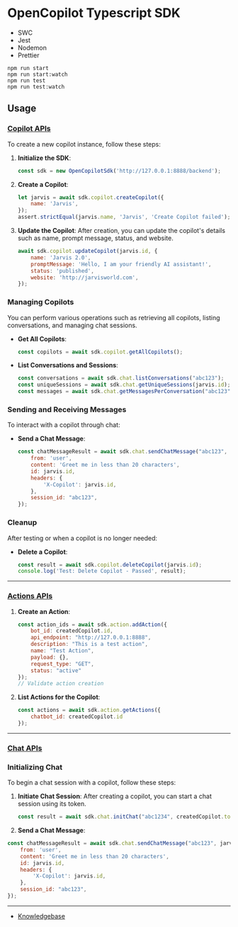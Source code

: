 # OpenCopilot Typescript SDK

- SWC
- Jest
- Nodemon
- Prettier

```
npm run start
npm run start:watch
npm run test
npm run test:watch
```



## Usage
### [Copilot APIs](test/integration.test.ts) 

To create a new copilot instance, follow these steps:

1. **Initialize the SDK**:
   ```javascript
   const sdk = new OpenCopilotSdk('http://127.0.0.1:8888/backend');
   ```

2. **Create a Copilot**:
   ```javascript
   let jarvis = await sdk.copilot.createCopilot({
       name: 'Jarvis',
   });
   assert.strictEqual(jarvis.name, 'Jarvis', 'Create Copilot failed');
   ```

3. **Update the Copilot**:
   After creation, you can update the copilot's details such as name, prompt message, status, and website.
   ```javascript
   await sdk.copilot.updateCopilot(jarvis.id, {
       name: 'Jarvis 2.0',
       promptMessage: 'Hello, I am your friendly AI assistant!',
       status: 'published',
       website: 'http://jarvisworld.com',
   });
   ```

### Managing Copilots
You can perform various operations such as retrieving all copilots, listing conversations, and managing chat sessions.

- **Get All Copilots**:
  ```javascript
  const copilots = await sdk.copilot.getAllCopilots();
  ```

- **List Conversations and Sessions**:
  ```javascript
  const conversations = await sdk.chat.listConversations("abc123");
  const uniqueSessions = await sdk.chat.getUniqueSessions(jarvis.id);
  const messages = await sdk.chat.getMessagesPerConversation("abc123");
  ```

### Sending and Receiving Messages
To interact with a copilot through chat:

- **Send a Chat Message**:
  ```javascript
  const chatMessageResult = await sdk.chat.sendChatMessage("abc123", jarvis.token, {
      from: 'user',
      content: 'Greet me in less than 20 characters',
      id: jarvis.id,
      headers: {
          'X-Copilot': jarvis.id,
      },
      session_id: "abc123",
  });
  ```

### Cleanup
After testing or when a copilot is no longer needed:

- **Delete a Copilot**:
  ```javascript
  const result = await sdk.copilot.deleteCopilot(jarvis.id);
  console.log('Test: Delete Copilot - Passed', result);
  ```

-----


### [Actions APIs](test/action.test.ts) 
1. **Create an Action**:
   ```javascript
   const action_ids = await sdk.action.addAction({
       bot_id: createdCopilot.id,
       api_endpoint: "http://127.0.0.1:8888",
       description: "This is a test action",
       name: "Test Action",
       payload: {},
       request_type: "GET",
       status: "active"
   });
   // Validate action creation
   ```

2. **List Actions for the Copilot**:
   ```javascript
   const actions = await sdk.action.getActions({
       chatbot_id: createdCopilot.id
   });
   ```
   
----

### [Chat APIs](test/initChat.test.ts)

### Initializing Chat
To begin a chat session with a copilot, follow these steps:

1. **Initiate Chat Session**:
   After creating a copilot, you can start a chat session using its token.
   ```javascript
   const result = await sdk.chat.initChat("abc1234", createdCopilot.token);
   ```

2. **Send a Chat Message**:
  ```javascript
  const chatMessageResult = await sdk.chat.sendChatMessage("abc123", jarvis.token, {
      from: 'user',
      content: 'Greet me in less than 20 characters',
      id: jarvis.id,
      headers: {
          'X-Copilot': jarvis.id,
      },
      session_id: "abc123",
  });
  ```

----

- [Knowledgebase](test/knowledgebase.test.ts) 
